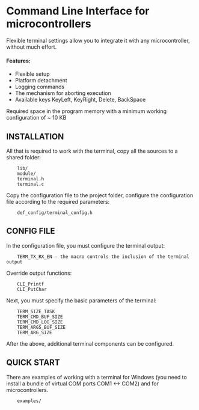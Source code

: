 Command Line Interface for microcontrollers
===========================================

Flexible terminal settings allow you to integrate it with any microcontroller, without much effort.

#### Features:
+ Flexible setup
+ Platform detachment
+ Logging commands
+ The mechanism for aborting execution
+ Available keys KeyLeft, KeyRight, Delete, BackSpace

Required space in the program memory with a minimum working configuration of ~ 10 KB

INSTALLATION
------------
All that is required to work with the terminal, copy all the sources to a shared folder:
        
        lib/
        module/             
        terminal.h
        terminal.c
        
Copy the configuration file to the project folder, configure the configuration file according to the required parameters:

        def_config/terminal_config.h
        
CONFIG FILE
-----------

In the configuration file, you must configure the terminal output:

        TERM_TX_RX_EN - the macro controls the inclusion of the terminal output

Override output functions:
        
        CLI_Printf
        CLI_PutChar

Next, you must specify the basic parameters of the terminal:

        TERM_SIZE_TASK
        TERM_CMD_BUF_SIZE
        TERM_CMD_LOG_SIZE
        TERM_ARGS_BUF_SIZE
        TERM_ARG_SIZE

After the above, additional terminal components can be configured.

QUICK START
-----------

There are examples of working with a terminal for Windows (you need to install a bundle of virtual COM ports COM1 <-> COM2) and for microcontrollers.

        examples/
